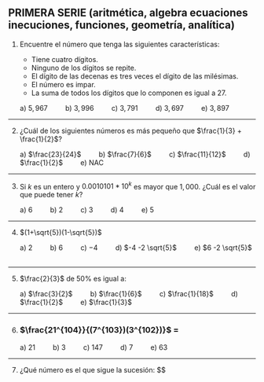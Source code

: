 ## **PRIMERA SERIE (aritmética, algebra ecuaciones inecuciones, funciones, geometría, analítica)**


1. Encuentre el número que tenga las siguientes características:

   * Tiene cuatro dígitos.
   * Ninguno de los dígitos se repite.
   * El dígito de las decenas es tres veces el dígito de las milésimas.
   * El número es impar.
   * La suma de todos los dígitos que lo componen es igual a 27.

    a) $5,967$ &emsp;&emsp;
    b) $3,996$ &emsp;&emsp;
    c) $3,791$ &emsp;&emsp;
    d) $3,697$ &emsp;&emsp;
    e) $3,897$
---
2. ¿Cuál de los siguientes números es más pequeño que $\frac{1}{3} + \frac{1}{2}$?
 
   a) $\frac{23}{24}$ &emsp;&emsp;
   b) $\frac{7}{6}$ &emsp;&emsp;
   c) $\frac{11}{12}$ &emsp;&emsp;
   d) $\frac{1}{2}$ &emsp;&emsp;
   e) NAC    
---
3. Si $k$ es un entero y $0.0010101 * 10^k$ es mayor que $1,000$. ¿Cuál es el valor que puede tener $k$?  
   
    a) $6$ &emsp;&emsp;
    b) $2$ &emsp;&emsp;
    c) $3$ &emsp;&emsp;
    d) $4$ &emsp;&emsp;
    e) $5$ &emsp;&emsp;
---
4. $(1+\sqrt{5})(1-\sqrt{5})$

    a) $2$ &emsp;&emsp;
    b) $6$ &emsp;&emsp;
    c) $-4$ &emsp;&emsp;
    d) $-4 -2 \sqrt{5}$ &emsp;&emsp;
    e) $6 -2 \sqrt{5}$ &emsp;&emsp;
---
5. $\frac{2}{3}$ de $50$% es igual a:

    a) $\frac{3}{2}$ &emsp;&emsp;
    b) $\frac{1}{6}$ &emsp;&emsp;
    c) $\frac{1}{18}$ &emsp;&emsp;
    d) $\frac{1}{2}$ &emsp;&emsp;
    e) $\frac{1}{3}$ &emsp;&emsp; 
---
6. ### $\frac{21^{104}}{(7^{103})(3^{102})}$ =

    a) $21$ &emsp;&emsp;
    b) $3$ &emsp;&emsp;
    c) $147$ &emsp;&emsp;
    d) $7$ &emsp;&emsp;
    e) $63$ &emsp;&emsp;
---
7. ¿Qué número es el que sigue la sucesión: $$
   
   


